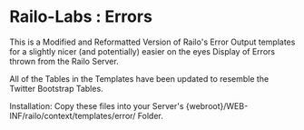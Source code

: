Railo-Labs : Errors
==========

This is a Modified and Reformatted Version of Railo's Error Output templates for a slightly nicer (and potentially) easier on the eyes Display
of Errors thrown from the Railo Server.

All of the Tables in the Templates have been updated to resemble the Twitter Bootstrap Tables.

Installation:
Copy these files into your Server's {webroot}/WEB-INF/railo/context/templates/error/ Folder.

